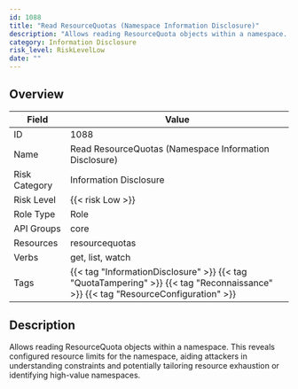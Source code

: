 ```yaml
---
id: 1088
title: "Read ResourceQuotas (Namespace Information Disclosure)"
description: "Allows reading ResourceQuota objects within a namespace. This reveals configured resource limits for the namespace, aiding attackers in understanding constraints and potentially tailoring resource exhaustion or identifying high-value namespaces."
category: Information Disclosure
risk_level: RiskLevelLow
date: ""
---
```


## Overview

| Field         | Value                                                                                                                             |
| ------------- | --------------------------------------------------------------------------------------------------------------------------------- |
| ID            | 1088                                                                                                                              |
| Name          | Read ResourceQuotas (Namespace Information Disclosure)                                                                            |
| Risk Category | Information Disclosure                                                                                                            |
| Risk Level    | {{< risk Low >}}                                                                                                                  |
| Role Type     | Role                                                                                                                              |
| API Groups    | core                                                                                                                              |
| Resources     | resourcequotas                                                                                                                    |
| Verbs         | get, list, watch                                                                                                                  |
| Tags          | {{< tag "InformationDisclosure" >}} {{< tag "QuotaTampering" >}} {{< tag "Reconnaissance" >}} {{< tag "ResourceConfiguration" >}} |

## Description

Allows reading ResourceQuota objects within a namespace. This reveals configured resource limits for the namespace, aiding attackers in understanding constraints and potentially tailoring resource exhaustion or identifying high-value namespaces.
